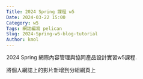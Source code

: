 ```yaml
---
Title: 2024 Spring 課程 w5
Date: 2024-03-22 15:00
Category: w5
Tags: 網誌編寫 pelican
Slug: 2024-Spring-w5-blog-tutorial
Author: kmol
---
```


2024 Spring 網際內容管理與協同產品設計實習w5課程.

<!-- PELICAN_END_SUMMARY -->

將個人網誌上的影片新增到分組網頁上
